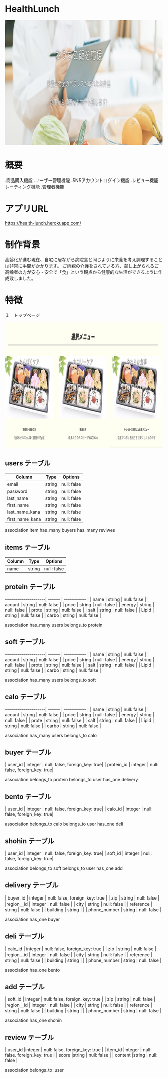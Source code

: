 # HealthLunch

<img src="gyazo.jpg" width="100%" height="400px">

# 概要
.商品購入機能
.ユーザー管理機能
.SNSアカウントログイン機能
.レビュー機能
.レーティング機能
.管理者機能



# アプリURL
https://health-lunch.herokuapp.com/


# 制作背景
高齢化が進む現在、自宅に居ながら病院食と同じように栄養を考え調理することは非常に手間がかかります。
ご両親の介護をされている方、召し上がられるご高齢者の方が安心・安全で「食」という観点から健康的な生活ができるように作成致しました。

# 特徴
１　トップページ

<img src="gyazo2.jpg" width="100%" height="400px">
<ima src="gyazo3.jpg" width="100%" height="400px">





## users テーブル

| Column              | Type   | Options     |
| --------------------| ------ | ----------- |
| email               | string | null: false |
| password            | string | null: false |
| last_name           | string | null: false |
| first_name          | string | null: false |
| last_name_kana      | string | null: false |
| first_name_kana     | string | null: false |

association
item
has_many buyers
has_many reviwes

## items テーブル
| Column              | Type   | Options     |
| --------------------| ------ | ----------- |
| name               | string | null: false |



## protein テーブル
 --------------------| ------ | ----------- |
| name               | string | null: false |
| acount             | string | null: false |
| price              | string | null: false |
| energy            | string | null: false |
| prote             | string | null: false |
| salt              | string | null: false |
| Lipid              | string | null: false |
| carbo              | string | null: false |

association 
has_many users
belongs_to protein


## soft テーブル
 --------------------| ------ | ----------- |
| name               | string | null: false |
| acount             | string | null: false |
| price              | string | null: false |
| energy             | string | null: false |
| prote              | string | null: false |
| salt               | string | null: false |
| Lipid              | string | null: false |
| carbo              | string | null: false |

association 
has_many users
belongs_to soft


## calo テーブル
 --------------------| ------ | ----------- |
| name               | string | null: false |
| acount             | string | null: false |
| price              | string | null: false |
| energy            | string | null: false |
| prote             | string | null: false |
| salt              | string | null: false |
| Lipid              | string | null: false |
| carbo              | string | null: false |

association 
has_many users
belongs_to calo


## buyer テーブル
| user_id           | integer | null: false, foreign_key: true|
| protein_id        | integer | null: false, foreign_key: true|

association
belongs_to  protein
belongs_to user
has_one delivery

## bento テーブル
| user_id           | integer | null: false, foreign_key: true|
| calo_id        | integer | null: false, foreign_key: true|

association
belongs_to  calo
belongs_to user
has_one deli


## shohin テーブル
| user_id           | integer | null: false, foreign_key: true|
| soft_id        | integer | null: false, foreign_key: true|

association
belongs_to  soft
belongs_to user
has_one add

## delivery テーブル
| buyer_id      | integer    | null: false, foreign_key: true |
| zip           | string     | null: false                    |
|region＿id     | integer    | null: false                    |
| city          | string     | null: false                    |
| reference     | string     | null: false                    |
| building      | string     |                                |
| phone_number  | string     | null: false                    |

association
has_one buyer

## deli テーブル
| calo_id      | integer    | null: false, foreign_key: true |
| zip           | string     | null: false                    |
|region＿id     | integer    | null: false                    |
| city          | string     | null: false                    |
| reference     | string     | null: false                    |
| building      | string     |                                |
| phone_number  | string     | null: false                    |

association
has_one bento


## add テーブル
| soft_id      | integer    | null: false, foreign_key: true |
| zip           | string     | null: false                    |
|region＿id     | integer    | null: false                    |
| city          | string     | null: false                    |
| reference     | string     | null: false                    |
| building      | string     |                                |
| phone_number  | string     | null: false                    |

association
has_one shohin

## review テーブル
| user_id    |integer      | null: false, foreign_key: true |
| item_id    |integer      | null: false. foreign_key: true |
| score      |string       | null: false                    |
| content    |string       | null: false                    |

association
belongs_to :user
